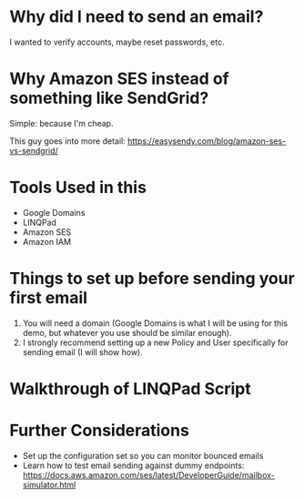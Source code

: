 # Why did I need to send an email?

I wanted to verify accounts, maybe reset passwords, etc.

# Why Amazon SES instead of something like SendGrid?

Simple: because I'm cheap.

This guy goes into more detail: https://easysendy.com/blog/amazon-ses-vs-sendgrid/

# Tools Used in this

* Google Domains
* LINQPad
* Amazon SES
* Amazon IAM

# Things to set up before sending your first email

1. You will need a domain (Google Domains is what I will be using for this demo, but whatever you use should be similar enough).
2. I strongly recommend setting up a new Policy and User specifically for sending email (I will show how).

# Walkthrough of LINQPad Script

# Further Considerations

* Set up the configuration set so you can monitor bounced emails
* Learn how to test email sending against dummy endpoints: https://docs.aws.amazon.com/ses/latest/DeveloperGuide/mailbox-simulator.html 